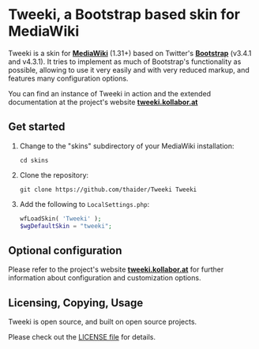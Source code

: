 # Tweeki, a Bootstrap based skin for MediaWiki

Tweeki is a skin for **[MediaWiki](http://mediawiki.org/)** (1.31+) based on Twitter's 
**[Bootstrap](http://getbootstrap.com/)** (v3.4.1 and v4.3.1). It tries to implement as 
much of Bootstrap's functionality as possible, allowing to use it very easily and with 
very reduced markup, and features many configuration options.

You can find an instance of Tweeki in action and the extended documentation at the 
project's website **[tweeki.kollabor.at](http://tweeki.kollabor.at/)**


## Get started

1. Change to the "skins" subdirectory of your MediaWiki installation:

   ```
   cd skins
   ```

2. Clone the repository:

   ```
   git clone https://github.com/thaider/Tweeki Tweeki
   ```

3. Add the following to `LocalSettings.php`: 

   ```php
   wfLoadSkin( 'Tweeki' );
   $wgDefaultSkin = "tweeki";
   ```

## Optional configuration

Please refer to the project's website **[tweeki.kollabor.at](http://tweeki.kollabor.at/)** 
for further information about configuration and customization options.


## Licensing, Copying, Usage

Tweeki is open source, and built on open source projects.

Please check out the [LICENSE file](https://github.com/thaider/Tweeki/blob/master/LICENSE) 
for details.
